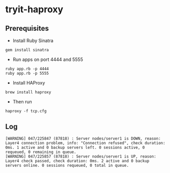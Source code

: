 # tryit-haproxy

## Prerequisites

- Install Ruby Sinatra
```
gem install sinatra
```

- Run apps on port 4444 and 5555
```
ruby app.rb -p 4444
ruby app.rb -p 5555
```

- Install HAProxy
```
brew install haproxy
```

- Then run
```
haproxy -f tcp.cfg
```

## Log
```
[WARNING] 047/225847 (87818) : Server nodes/server1 is DOWN, reason: Layer4 connection problem, info: "Connection refused", check duration: 0ms. 1 active and 0 backup servers left. 0 sessions active, 0 requeued, 0 remaining in queue.
[WARNING] 047/225857 (87818) : Server nodes/server1 is UP, reason: Layer4 check passed, check duration: 0ms. 2 active and 0 backup servers online. 0 sessions requeued, 0 total in queue.
```